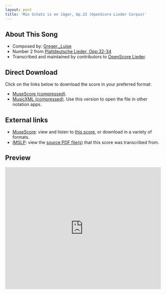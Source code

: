 ```yaml
---
layout: post
title: 'Min Schatz is en Jäger, Op.33 (OpenScore Lieder Corpus)'
---
```


## About This Song

- Composed by: [Greger,_Luise](https://fourscoreandmore.org/openscore/lieder/Greger,_Luise)
- Number 2 from [Plattdeutsche Lieder, Opp.32-34](https://fourscoreandmore.org/openscore/lieder/Greger,_Luise/Plattdeutsche_Lieder,_Opp.32-34)
- Transcribed and maintained by contributors to [OpenScore Lieder].

[OpenScore Lieder]: https://musescore.com/openscore-lieder-corpus

## Direct Download

Click on the links below to download the score in your preferred format:
- [MuseScore (compressed)](https://github.com/openscore/lieder/blob/main/scores/Greger,_Luise/Plattdeutsche_Lieder,_Opp.32-34/2_Min_Schatz_is_en_Jäger,_Op.33/lc6267935.mscz?raw=true).
- [MusicXML (compressed)](https://github.com/openscore/lieder/blob/main/scores/Greger,_Luise/Plattdeutsche_Lieder,_Opp.32-34/2_Min_Schatz_is_en_Jäger,_Op.33/lc6267935.mxl?raw=true). Use this version to open the file in other notation apps.

## External links

- [MuseScore]: view and listen to [this score][MuseScore], or download in a variety of formats.
- [IMSLP]: view the [source PDF file(s)][IMSLP] that this score was transcribed from.

[MuseScore]: https://musescore.com/score/6267935
[IMSLP]: https://imslp.org/wiki/Special:ReverseLookup/624890

## Preview

<iframe width="100%" height="394" src="https://musescore.com/openscore-lieder-corpus/scores/6267935/embed" frameborder="0" allowfullscreen allow="autoplay; fullscreen"></iframe>
